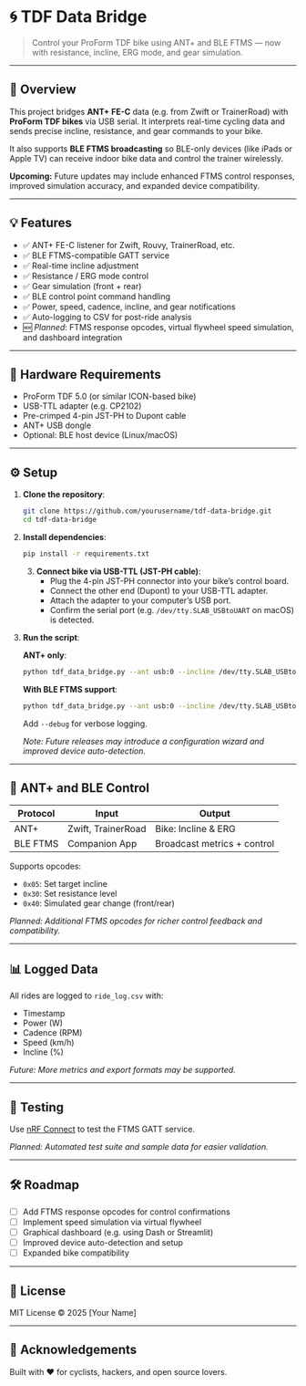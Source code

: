 # 🌀 TDF Data Bridge

> Control your ProForm TDF bike using ANT+ and BLE FTMS — now with resistance, incline, ERG mode, and gear simulation.

---

## 🚴 Overview

This project bridges **ANT+ FE-C** data (e.g. from Zwift or TrainerRoad) with **ProForm TDF bikes** via USB serial. It interprets real-time cycling data and sends precise incline, resistance, and gear commands to your bike.

It also supports **BLE FTMS broadcasting** so BLE-only devices (like iPads or Apple TV) can receive indoor bike data and control the trainer wirelessly.

**Upcoming:** Future updates may include enhanced FTMS control responses, improved simulation accuracy, and expanded device compatibility.

---

## 💡 Features

- ✅ ANT+ FE-C listener for Zwift, Rouvy, TrainerRoad, etc.
- ✅ BLE FTMS-compatible GATT service
- ✅ Real-time incline adjustment
- ✅ Resistance / ERG mode control
- ✅ Gear simulation (front + rear)
- ✅ BLE control point command handling
- ✅ Power, speed, cadence, incline, and gear notifications
- ✅ Auto-logging to CSV for post-ride analysis
- 🆕 *Planned*: FTMS response opcodes, virtual flywheel speed simulation, and dashboard integration

---

## 🔧 Hardware Requirements

- ProForm TDF 5.0 (or similar ICON-based bike)
- USB-TTL adapter (e.g. CP2102)
- Pre-crimped 4-pin JST-PH to Dupont cable
- ANT+ USB dongle
- Optional: BLE host device (Linux/macOS)

---

## ⚙️ Setup

1. **Clone the repository**:
   ```bash
   git clone https://github.com/yourusername/tdf-data-bridge.git
   cd tdf-data-bridge
   ```

2. **Install dependencies**:
   ```bash
   pip install -r requirements.txt
   ```
   3. **Connect bike via USB-TTL (JST-PH cable)**:
      - Plug the 4-pin JST-PH connector into your bike’s control board.
      - Connect the other end (Dupont) to your USB-TTL adapter.
      - Attach the adapter to your computer’s USB port.
      - Confirm the serial port (e.g. `/dev/tty.SLAB_USBtoUART` on macOS) is detected.

4. **Run the script**:

   **ANT+ only**:
   ```bash
   python tdf_data_bridge.py --ant usb:0 --incline /dev/tty.SLAB_USBtoUART
   ```

   **With BLE FTMS support**:
   ```bash
   python tdf_data_bridge.py --ant usb:0 --incline /dev/tty.SLAB_USBtoUART --ble
   ```

   Add `--debug` for verbose logging.

   *Note: Future releases may introduce a configuration wizard and improved device auto-detection.*

---

## 📡 ANT+ and BLE Control

| Protocol | Input           | Output                     |
|----------|------------------|-----------------------------|
| ANT+     | Zwift, TrainerRoad | Bike: Incline & ERG        |
| BLE FTMS | Companion App      | Broadcast metrics + control|

Supports opcodes:
- `0x05`: Set target incline
- `0x30`: Set resistance level
- `0x40`: Simulated gear change (front/rear)

*Planned: Additional FTMS opcodes for richer control feedback and compatibility.*

---

## 📊 Logged Data

All rides are logged to `ride_log.csv` with:
- Timestamp
- Power (W)
- Cadence (RPM)
- Speed (km/h)
- Incline (%)

*Future: More metrics and export formats may be supported.*

---

## 🧪 Testing

Use [nRF Connect](https://www.nordicsemi.com/Products/Development-tools/nRF-Connect-for-desktop) to test the FTMS GATT service.

*Planned: Automated test suite and sample data for easier validation.*

---

## 🛠 Roadmap

- [ ] Add FTMS response opcodes for control confirmations
- [ ] Implement speed simulation via virtual flywheel
- [ ] Graphical dashboard (e.g. using Dash or Streamlit)
- [ ] Improved device auto-detection and setup
- [ ] Expanded bike compatibility

---

## 📄 License

MIT License © 2025 [Your Name]

---

## 🙌 Acknowledgements

Built with ❤️ for cyclists, hackers, and open source lovers.

